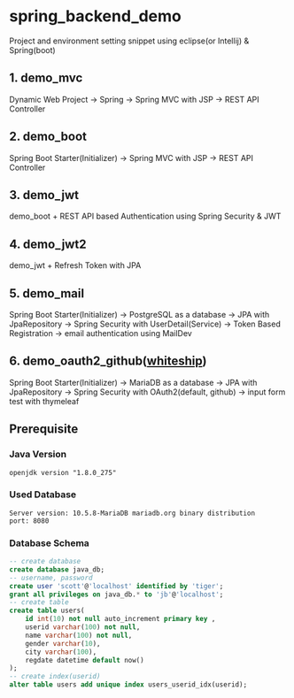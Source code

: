 # spring_backend_demo
Project and environment setting snippet using eclipse(or Intellij) & Spring(boot) 

## 1. demo_mvc
Dynamic Web Project -> Spring -> Spring MVC with JSP -> REST API Controller

## 2. demo_boot
Spring Boot Starter(Initializer) -> Spring MVC with JSP -> REST API Controller

## 3. demo_jwt
demo_boot + REST API based Authentication using Spring Security & JWT

## 4. demo_jwt2

demo_jwt + Refresh Token with JPA

## 5. demo_mail

Spring Boot Starter(Initializer) -> PostgreSQL as a database ->  JPA with JpaRepository -> Spring Security with UserDetail(Service) -> Token Based Registration -> email authentication using MailDev

## 6. demo_oauth2_github([whiteship](https://www.whiteship.me/))

Spring Boot Starter(Initializer) -> MariaDB as a database ->  JPA with JpaRepository -> Spring Security with OAuth2(default, github) -> input form test with thymeleaf

## Prerequisite

### Java Version
```
openjdk version "1.8.0_275"
```

### Used Database
```
Server version: 10.5.8-MariaDB mariadb.org binary distribution
port: 8080
```
### Database Schema
```sql
-- create database
create database java_db;
-- username, password
create user 'scott'@'localhost' identified by 'tiger';
grant all privileges on java_db.* to 'jb'@'localhost';
-- create table
create table users(
    id int(10) not null auto_increment primary key ,
    userid varchar(100) not null,
    name varchar(100) not null,
    gender varchar(10),
    city varchar(100),
    regdate datetime default now()
);
-- create index(userid)
alter table users add unique index users_userid_idx(userid);
```
